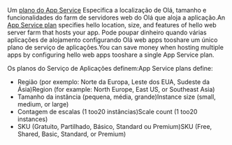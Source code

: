 <span data-ttu-id="dc53d-101">Um [plano do App Service](../articles/app-service/azure-web-sites-web-hosting-plans-in-depth-overview.md) Especifica a localização de Olá, tamanho e funcionalidades do farm de servidores web do Olá que aloja a aplicação.</span><span class="sxs-lookup"><span data-stu-id="dc53d-101">An [App Service plan](../articles/app-service/azure-web-sites-web-hosting-plans-in-depth-overview.md) specifies hello location, size, and features of hello web server farm that hosts your app.</span></span> <span data-ttu-id="dc53d-102">Pode poupar dinheiro quando várias aplicações de alojamento configurando Olá web apps tooshare um único plano de serviço de aplicações.</span><span class="sxs-lookup"><span data-stu-id="dc53d-102">You can save money when hosting multiple apps by configuring hello web apps tooshare a single App Service plan.</span></span>

<span data-ttu-id="dc53d-103">Os planos do Serviço de Aplicações definem:</span><span class="sxs-lookup"><span data-stu-id="dc53d-103">App Service plans define:</span></span>

* <span data-ttu-id="dc53d-104">Região (por exemplo: Norte da Europa, Leste dos EUA, Sudeste da Ásia)</span><span class="sxs-lookup"><span data-stu-id="dc53d-104">Region (for example: North Europe, East US, or Southeast Asia)</span></span>
* <span data-ttu-id="dc53d-105">Tamanho da instância (pequena, média, grande)</span><span class="sxs-lookup"><span data-stu-id="dc53d-105">Instance size (small, medium, or large)</span></span>
* <span data-ttu-id="dc53d-106">Contagem de escalas (1 too20 instâncias)</span><span class="sxs-lookup"><span data-stu-id="dc53d-106">Scale count (1 too20 instances)</span></span>
* <span data-ttu-id="dc53d-107">SKU (Gratuito, Partilhado, Básico, Standard ou Premium)</span><span class="sxs-lookup"><span data-stu-id="dc53d-107">SKU (Free, Shared, Basic, Standard, or Premium)</span></span>